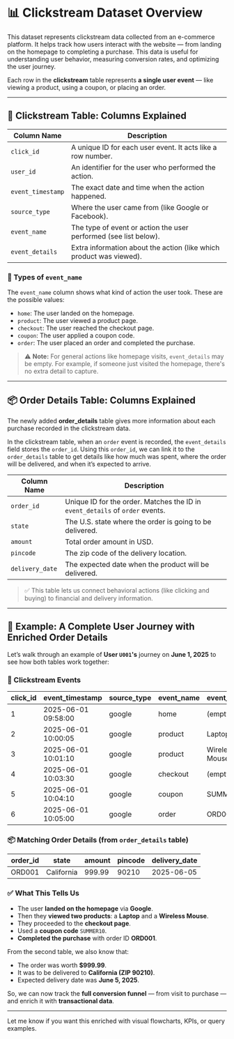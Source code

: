 
# 📊 Clickstream Dataset Overview

This dataset represents clickstream data collected from an e-commerce platform. It helps track how users interact with the website — from landing on the homepage to completing a purchase. This data is useful for understanding user behavior, measuring conversion rates, and optimizing the user journey.

Each row in the **clickstream** table represents **a single user event** — like viewing a product, using a coupon, or placing an order.

---

## 🧾 Clickstream Table: Columns Explained

| Column Name       | Description                                                                 |
|-------------------|-----------------------------------------------------------------------------|
| `click_id`        | A unique ID for each user event. It acts like a row number.                |
| `user_id`         | An identifier for the user who performed the action.                       |
| `event_timestamp` | The exact date and time when the action happened.                          |
| `source_type`     | Where the user came from (like Google or Facebook).                        |
| `event_name`      | The type of event or action the user performed (see list below).           |
| `event_details`   | Extra information about the action (like which product was viewed).        |

### 🔹 Types of `event_name`

The `event_name` column shows what kind of action the user took. These are the possible values:

- `home`: The user landed on the homepage.
- `product`: The user viewed a product page.
- `checkout`: The user reached the checkout page.
- `coupon`: The user applied a coupon code.
- `order`: The user placed an order and completed the purchase.

> ⚠️ **Note:** For general actions like homepage visits, `event_details` may be empty. For example, if someone just visited the homepage, there's no extra detail to capture.

---

## 📦 Order Details Table: Columns Explained

The newly added **order_details** table gives more information about each purchase recorded in the clickstream data.

In the clickstream table, when an `order` event is recorded, the `event_details` field stores the `order_id`. Using this `order_id`, we can link it to the `order_details` table to get details like how much was spent, where the order will be delivered, and when it’s expected to arrive.

| Column Name      | Description                                                                 |
|------------------|-----------------------------------------------------------------------------|
| `order_id`       | Unique ID for the order. Matches the ID in `event_details` of `order` events.|
| `state`          | The U.S. state where the order is going to be delivered.                    |
| `amount`         | Total order amount in USD.                                                  |
| `pincode`        | The zip code of the delivery location.                                      |
| `delivery_date`  | The expected date when the product will be delivered.                       |

> ✅ This table lets us connect behavioral actions (like clicking and buying) to financial and delivery information.

---

## 👣 Example: A Complete User Journey with Enriched Order Details

Let’s walk through an example of **User `U001`'s** journey on **June 1, 2025** to see how both tables work together:

### 🧭 Clickstream Events

| click_id | event_timestamp       | source_type | event_name | event_details   |
|----------|------------------------|-------------|------------|-----------------|
| 1        | 2025-06-01 09:58:00    | google      | home       | (empty)         |
| 2        | 2025-06-01 10:00:05    | google      | product    | Laptop          |
| 3        | 2025-06-01 10:01:10    | google      | product    | Wireless Mouse  |
| 4        | 2025-06-01 10:03:30    | google      | checkout   | (empty)         |
| 5        | 2025-06-01 10:04:10    | google      | coupon     | SUMMER10        |
| 6        | 2025-06-01 10:05:00    | google      | order      | ORD001          |

### 📦 Matching Order Details (from `order_details` table)

| order_id | state      | amount | pincode | delivery_date |
|----------|------------|--------|---------|----------------|
| ORD001   | California | 999.99 | 90210   | 2025-06-05     |

### ✅ What This Tells Us

- The user **landed on the homepage** via **Google**.
- Then they **viewed two products**: a **Laptop** and a **Wireless Mouse**.
- They proceeded to the **checkout page**.
- Used a **coupon code** `SUMMER10`.
- **Completed the purchase** with order ID **ORD001**.

From the second table, we also know that:
- The order was worth **$999.99**.
- It was to be delivered to **California (ZIP 90210)**.
- Expected delivery date was **June 5, 2025**.

So, we can now track the **full conversion funnel** — from visit to purchase — and enrich it with **transactional data**.

---

Let me know if you want this enriched with visual flowcharts, KPIs, or query examples.
